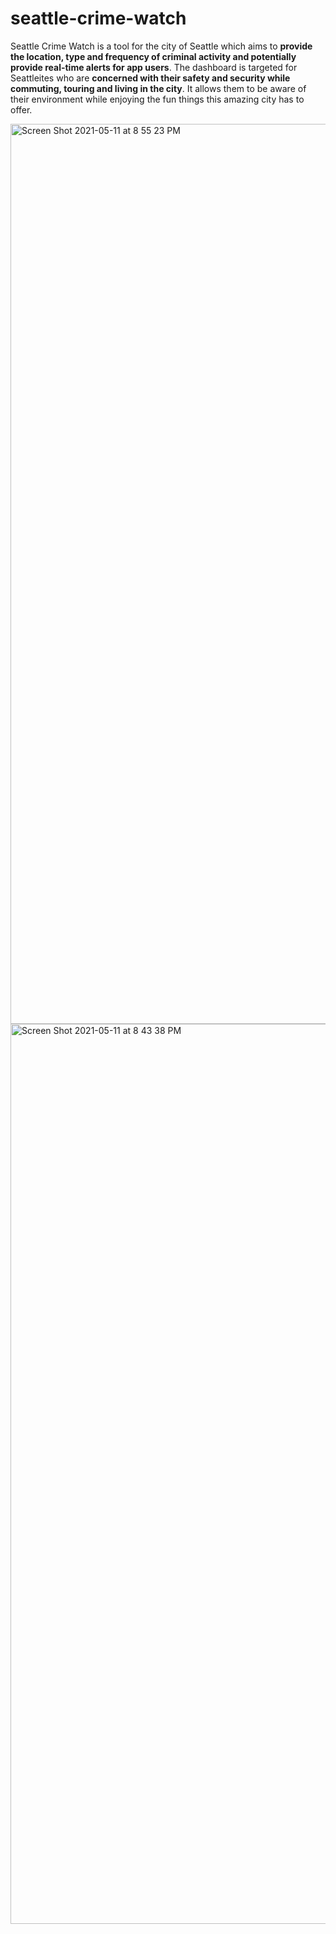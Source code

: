 # seattle-crime-watch

Seattle Crime Watch is a tool for the city of Seattle which aims to **provide the location, type and frequency of criminal activity and potentially provide real-time alerts for app users**.
The dashboard is targeted for Seattleites who are **concerned with their safety and security while commuting, touring and living in the city**. It allows them to be aware of their environment while enjoying the fun things this amazing city has to offer.


<img width="1440" alt="Screen Shot 2021-05-11 at 8 55 23 PM" src="https://user-images.githubusercontent.com/72764920/117916502-21676a80-b29c-11eb-8e89-de3814b28e40.png">
<img width="1440" alt="Screen Shot 2021-05-11 at 8 43 38 PM" src="https://user-images.githubusercontent.com/72764920/117916504-23312e00-b29c-11eb-83c1-fcd0d14bb62c.png">


